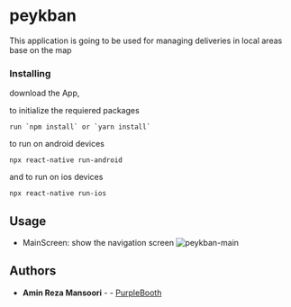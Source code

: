 # peykban
This application is going to be used for managing deliveries in local areas base on the map

### Installing

download the App,

to initialize the requiered packages

```
run `npm install` or `yarn install`
```

to run on android devices

```
npx react-native run-android
```

and to run on ios devices
```
npx react-native run-ios
```

##  Usage 
- MainScreen: show the navigation screen
![peykban-main](https://user-images.githubusercontent.com/48173745/129844449-5106db27-9eb9-402f-ad30-4c6a7a4ca8de.png)

## Authors

* **Amin Reza Mansoori** -  - [PurpleBooth](https://github.com/aminmansoori)
